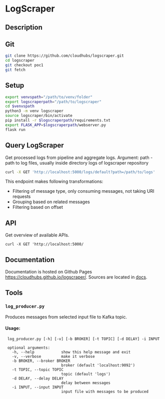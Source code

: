 # LogScraper

## Description

## Git

```bash
git clone https://github.com/cloudhubs/logscraper.git
cd logscraper
git checkout poc1
git fetch
```

## Setup

```bash
export venvspath="/path/to/venv/folder"
export logscraperpath="/path/to/logscraper"
cd $venvspath
python3 -m venv logscraper
source logscraper/bin/activate
pip install -r $logscraperpath/requirements.txt
export FLASK_APP=$logscraperpath/webserver.py
flask run
```

## Query LogScraper

Get processed logs from pipeline and aggregate logs.
Argument: path - path to log files, usually inside directory logs of logscraper repository

```bash
curl -X GET 'http://localhost:5000/logs/default?path=/path/to/logs'
```
This endpoint makes following transformations:

* Filtering of message type, only consuming messages, not taking URI requests
* Grouping based on related messages
* Filtering based on offset


## API

Get overview of available APIs.
```
curl -X GET 'http://localhost:5000/
```

## Documentation

Documentation is hosted on Github Pages <https://cloudhubs.github.io/logscraper/>.
Sources are located in [docs](https://github.com/cloudhubs/logscraper/blob/master/docs/).

## Tools

### `log_producer.py`

Produces messages from selected input file to Kafka topic.

#### Usage:

```
 log_producer.py [-h] [-v] [-b BROKER] [-t TOPIC] [-d DELAY] -i INPUT

 optional arguments:
   -h, --help            show this help message and exit
   -v, --verbose         make it verbose
   -b BROKER, --broker BROKER
                         broker (default 'localhost:9092')
   -t TOPIC, --topic TOPIC
                         topic (default 'logs')
   -d DELAY, --delay DELAY
                         delay between messages
   -i INPUT, --input INPUT
                         input file with messages to be produced
```
